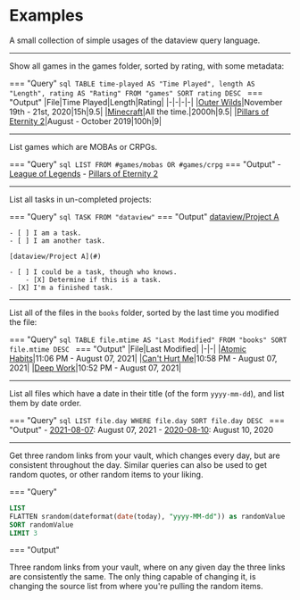 # Examples

A small collection of simple usages of the dataview query language.

---

Show all games in the games folder, sorted by rating, with some metadata:

=== "Query"
    ```sql
    TABLE
      time-played AS "Time Played",
      length AS "Length",
      rating AS "Rating"
    FROM "games"
    SORT rating DESC
    ```
=== "Output"
    |File|Time Played|Length|Rating|
    |-|-|-|-|
    |[Outer Wilds](#)|November 19th - 21st, 2020|15h|9.5|
    |[Minecraft](#)|All the time.|2000h|9.5|
    |[Pillars of Eternity 2](#)|August - October 2019|100h|9|

---

List games which are MOBAs or CRPGs.

=== "Query"
    ``` sql
    LIST FROM #games/mobas OR #games/crpg
    ```
=== "Output"
    - [League of Legends](#)
    - [Pillars of Eternity 2](#)

---

List all tasks in un-completed projects:

=== "Query"
    ``` sql
    TASK FROM "dataview"
    ```
=== "Output"
    [dataview/Project A](#)

    - [ ] I am a task.
    - [ ] I am another task.

    [dataview/Project A](#)

    - [ ] I could be a task, though who knows.
        - [X] Determine if this is a task.
    - [X] I'm a finished task.

---

List all of the files in the `books` folder, sorted by the last time you modified the file:

=== "Query"
    ```sql
    TABLE file.mtime AS "Last Modified"
    FROM "books"
    SORT file.mtime DESC
    ```
=== "Output"
    |File|Last Modified|
    |-|-|
    |[Atomic Habits](#)|11:06 PM - August 07, 2021|
    |[Can't Hurt Me](#)|10:58 PM - August 07, 2021|
    |[Deep Work](#)|10:52 PM - August 07, 2021|

---

List all files which have a date in their title (of the form `yyyy-mm-dd`), and list them by date order.

=== "Query"
    ```sql
    LIST file.day WHERE file.day
    SORT file.day DESC
    ```
=== "Output"
    - [2021-08-07](#): August 07, 2021
    - [2020-08-10](#): August 10, 2020

---

Get three random links from your vault, which changes every day, but are consistent throughout the day. Similar queries can also be used to get random quotes, or other random items to your liking. 

=== "Query"
   ```sql
   LIST 
   FLATTEN srandom(dateformat(date(today), "yyyy-MM-dd")) as randomValue
   SORT randomValue
   LIMIT 3
   ```
=== "Output"

Three random links from your vault, where on any given day the three links are consistently the same. The only thing capable of changing it, is changing the source list from where you're pulling the random items.

